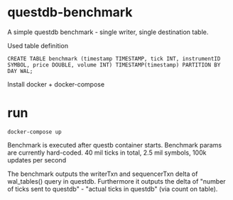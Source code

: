 # questdb-benchmark

A simple questdb benchmark - single writer, single destination table.

Used table definition
```
CREATE TABLE benchmark (timestamp TIMESTAMP, tick INT, instrumentID SYMBOL, price DOUBLE, volume INT) TIMESTAMP(timestamp) PARTITION BY DAY WAL;
```

Install docker + docker-compose

# run
```
docker-compose up
```

Benchmark is executed after questb container starts. Benchmark params are currently hard-coded.
40 mil ticks in total, 2.5 mil symbols, 100k updates per second

The benchmark outputs the writerTxn and sequencerTxn delta of wal_tables() query in questdb.
Furthermore it outputs the delta of "number of ticks sent to questdb" - "actual ticks in questdb" (via count on table).
